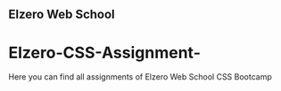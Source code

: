 ## Elzero Web School
# Elzero-CSS-Assignment-
Here you can find all assignments  of  Elzero Web School CSS Bootcamp 
